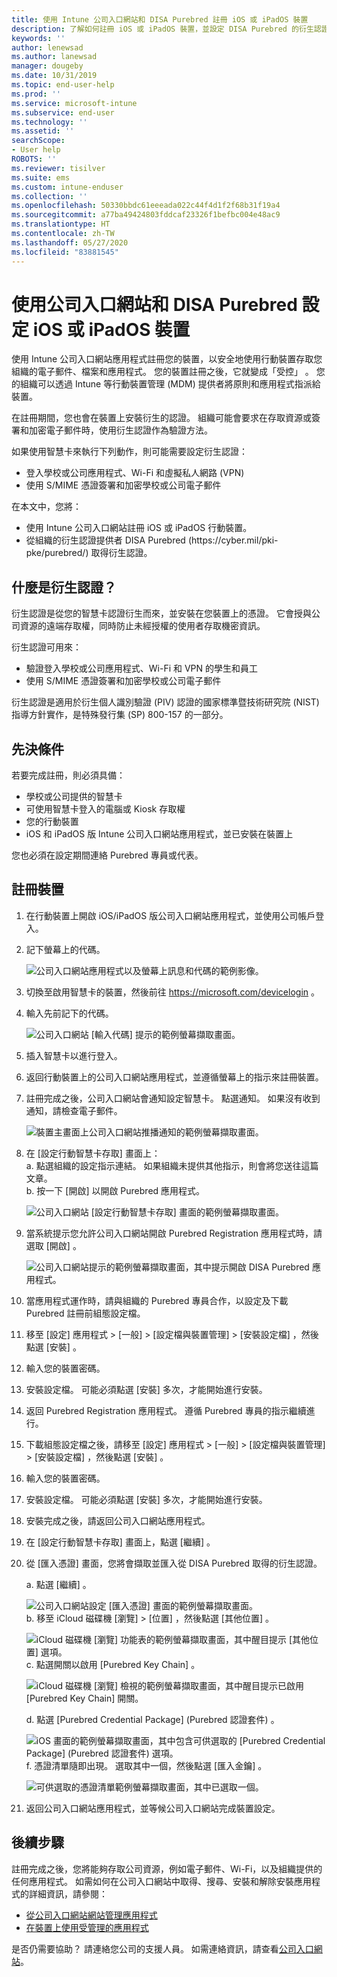 ```yaml
---
title: 使用 Intune 公司入口網站和 DISA Purebred 註冊 iOS 或 iPadOS 裝置
description: 了解如何註冊 iOS 或 iPadOS 裝置，並設定 DISA Purebred 的衍生認證驗證。
keywords: ''
author: lenewsad
ms.author: lanewsad
manager: dougeby
ms.date: 10/31/2019
ms.topic: end-user-help
ms.prod: ''
ms.service: microsoft-intune
ms.subservice: end-user
ms.technology: ''
ms.assetid: ''
searchScope:
- User help
ROBOTS: ''
ms.reviewer: tisilver
ms.suite: ems
ms.custom: intune-enduser
ms.collection: ''
ms.openlocfilehash: 50330bbdc61eeeada022c44f4d1f2f68b31f19a4
ms.sourcegitcommit: a77ba49424803fddcaf23326f1befbc004e48ac9
ms.translationtype: HT
ms.contentlocale: zh-TW
ms.lasthandoff: 05/27/2020
ms.locfileid: "83881545"
---
```

# <a name="set-up-ios-or-ipados-device-with-company-portal-and-disa-purebred"></a>使用公司入口網站和 DISA Purebred 設定 iOS 或 iPadOS 裝置  

使用 Intune 公司入口網站應用程式註冊您的裝置，以安全地使用行動裝置存取您組織的電子郵件、檔案和應用程式。 您的裝置註冊之後，它就變成「受控」  。 您的組織可以透過 Intune 等行動裝置管理 (MDM) 提供者將原則和應用程式指派給裝置。  

在註冊期間，您也會在裝置上安裝衍生的認證。 組織可能會要求在存取資源或簽署和加密電子郵件時，使用衍生認證作為驗證方法。 

如果使用智慧卡來執行下列動作，則可能需要設定衍生認證：

* 登入學校或公司應用程式、Wi-Fi 和虛擬私人網路 (VPN)
* 使用 S/MIME 憑證簽署和加密學校或公司電子郵件  

在本文中，您將：  

   * 使用 Intune 公司入口網站註冊 iOS 或 iPadOS 行動裝置。  
   * 從組織的衍生認證提供者 DISA Purebred (https:\//cyber.mil/pki-pke/purebred/) 取得衍生認證。  

## <a name="what-are-derived-credentials"></a>什麼是衍生認證？  
衍生認證是從您的智慧卡認證衍生而來，並安裝在您裝置上的憑證。 它會授與公司資源的遠端存取權，同時防止未經授權的使用者存取機密資訊。  

衍生認證可用來： 
* 驗證登入學校或公司應用程式、Wi-Fi 和 VPN 的學生和員工
* 使用 S/MIME 憑證簽署和加密學校或公司電子郵件

衍生認證是適用於衍生個人識別驗證 (PIV) 認證的國家標準暨技術研究院 (NIST) 指導方針實作，是特殊發行集 (SP) 800-157 的一部分。  

## <a name="prerequisites"></a>先決條件

 若要完成註冊，則必須具備：

* 學校或公司提供的智慧卡
* 可使用智慧卡登入的電腦或 Kiosk 存取權
* 您的行動裝置
* iOS 和 iPadOS 版 Intune 公司入口網站應用程式，並已安裝在裝置上   

您也必須在設定期間連絡 Purebred 專員或代表。      

## <a name="enroll-device"></a>註冊裝置  
1. 在行動裝置上開啟 iOS/iPadOS 版公司入口網站應用程式，並使用公司帳戶登入。  

2. 記下螢幕上的代碼。  

    ![公司入口網站應用程式以及螢幕上訊息和代碼的範例影像。](./media/copy-code-intercede.png)  
3. 切換至啟用智慧卡的裝置，然後前往 https://microsoft.com/devicelogin 。 
4. 輸入先前記下的代碼。  

    ![公司入口網站 [輸入代碼] 提示的範例螢幕擷取畫面。](./media/enter-code-intercede.png)   

5. 插入智慧卡以進行登入。  
6. 返回行動裝置上的公司入口網站應用程式，並遵循螢幕上的指示來註冊裝置。  
7. 註冊完成之後，公司入口網站會通知設定智慧卡。 點選通知。 如果沒有收到通知，請檢查電子郵件。   

    ![裝置主畫面上公司入口網站推播通知的範例螢幕擷取畫面。](./media/action-required-in-app-intercede.png)  
8. 在 [設定行動智慧卡存取]  畫面上：  
    a. 點選組織的設定指示連結。 如果組織未提供其他指示，則會將您送往這篇文章。  
    b. 按一下 [開啟]  以開啟 Purebred 應用程式。  

    ![公司入口網站 [設定行動智慧卡存取] 畫面的範例螢幕擷取畫面。](./media/smart-card-open-disa-purebred.png)  
9. 當系統提示您允許公司入口網站開啟 Purebred Registration 應用程式時，請選取 [開啟]  。   

    ![公司入口網站提示的範例螢幕擷取畫面，其中提示開啟 DISA Purebred 應用程式。](./media/open-app-prompt-disa-purbred.png)  
10. 當應用程式運作時，請與組織的 Purebred 專員合作，以設定及下載 Purebred 註冊前組態設定檔。   
11. 移至 [設定] 應用程式 > [一般]   > [設定檔與裝置管理]   > [安裝設定檔]  ，然後點選 [安裝]  。  
12. 輸入您的裝置密碼。  
13. 安裝設定檔。 可能必須點選 [安裝]  多次，才能開始進行安裝。 
14. 返回 Purebred Registration 應用程式。 遵循 Purebred 專員的指示繼續進行。  
 
15. 下載組態設定檔之後，請移至 [設定] 應用程式 > [一般]   > [設定檔與裝置管理]   > [安裝設定檔]  ，然後點選 [安裝]  。   
16.  輸入您的裝置密碼。
17. 安裝設定檔。 可能必須點選 [安裝]  多次，才能開始進行安裝。 
18. 安裝完成之後，請返回公司入口網站應用程式。  
19.  在 [設定行動智慧卡存取]  畫面上，點選 [繼續]  。  

20. 從 [匯入憑證]  畫面，您將會擷取並匯入從 DISA Purebred 取得的衍生認證。  

    a. 點選 [繼續]  。   

    ![公司入口網站設定 [匯入憑證] 畫面的範例螢幕擷取畫面。](./media/import-certificate-disa-purebred.png)  
    b. 移至 iCloud 磁碟機 [瀏覽]   > [位置]  ，然後點選 [其他位置]  。  

    ![iCloud 磁碟機 [瀏覽] 功能表的範例螢幕擷取畫面，其中醒目提示 [其他位置] 選項。](./media/icloud-drive-more-locations.png)  
    c. 點選開關以啟用 [Purebred Key Chain]  。  

    ![iCloud 磁碟機 [瀏覽] 檢視的範例螢幕擷取畫面，其中醒目提示已啟用 [Purebred Key Chain] 開關。](./media/icloud-drive-enable-purebred-keychain.png)   

    d. 點選 [Purebred Credential Package] \(Purebred 認證套件\)  。  

    ![iOS 畫面的範例螢幕擷取畫面，其中包含可供選取的 [Purebred Credential Package] \(Purebred 認證套件\) 選項。](./media/purebred-credential-package.png)  
    f. 憑證清單隨即出現。 選取其中一個，然後點選 [匯入金鑰]  。  

    ![可供選取的憑證清單範例螢幕擷取畫面，其中已選取一個。](./media/import-purebred-keychain.png) 
21. 返回公司入口網站應用程式，並等候公司入口網站完成裝置設定。   

## <a name="next-steps"></a>後續步驟  
註冊完成之後，您將能夠存取公司資源，例如電子郵件、Wi-Fi，以及組織提供的任何應用程式。 如需如何在公司入口網站中取得、搜尋、安裝和解除安裝應用程式的詳細資訊，請參閱：

* [從公司入口網站網站管理應用程式](manage-apps-cpweb.md)  
* [在裝置上使用受管理的應用程式](use-managed-apps-on-your-device-ios.md)  

是否仍需要協助？ 請連絡您公司的支援人員。 如需連絡資訊，請查看[公司入口網站](https://go.microsoft.com/fwlink/?linkid=2010980)。
